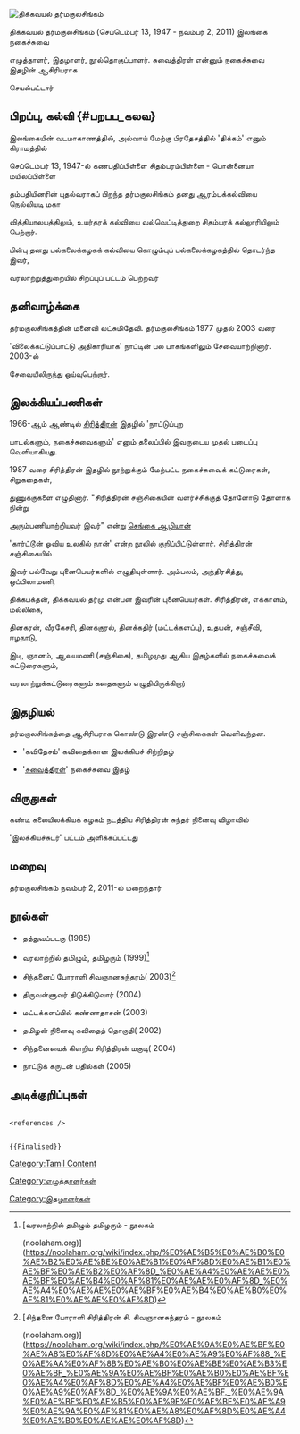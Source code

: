 ![திக்கவயல் தர்மகுலசிங்கம்](திக்கவயல்_தர்மகுலசிங்கம்.jpg "திக்கவயல் தர்மகுலசிங்கம்")
திக்கவயல் தர்மகுலசிங்கம் (செப்டெம்பர் 13, 1947 - நவம்பர் 2, 2011) இலங்கை நகைச்சுவை
எழுத்தாளர், இதழாளர், நூல்தொகுப்பாளர். சுவைத்திரள் என்னும் நகைச்சுவை இதழின் ஆசிரியராக
செயல்பட்டார்

## பிறப்பு, கல்வி {#பறபப_கலவ}

இலங்கையின் வடமாகாணத்தில், அல்வாய் மேற்கு பிரதேசத்தில் \'திக்கம்' எனும் கிராமத்தில்
செப்டெம்பர் 13, 1947-ல் கணபதிப்பிள்ளை சிதம்பரம்பிள்ளை - பொன்னையா மயிலப்பிள்ளை
தம்பதியினரின் புதல்வராகப் பிறந்த தர்மகுலசிங்கம் தனது ஆரம்பக்கல்வியை நெல்லியடி மகா
வித்தியாலயத்திலும், உயர்தரக் கல்வியை வல்வெட்டித்துறை சிதம்பரக் கல்லூரியிலும் பெற்றார்.
பின்பு தனது பல்கலைக்கழகக் கல்வியை கொழும்புப் பல்கலைக்கழகத்தில் தொடர்ந்த இவர்,
வரலாற்றுத்துறையில் சிறப்புப் பட்டம் பெற்றவர்

## தனிவாழ்க்கை

தர்மகுலசிங்கத்தின் மனைவி லட்சுமிதேவி. தர்மகுலசிங்கம் 1977 முதல் 2003 வரை
\'விலைக்கட்டுப்பாட்டு அதிகாரியாக' நாட்டின் பல பாகங்களிலும் சேவையாற்றினார். 2003-ல்
சேவையிலிருந்து ஓய்வுபெற்றார்.

## இலக்கியப்பணிகள்

1966-ஆம் ஆண்டில் [சிரித்திரன்](சிரித்திரன் "wikilink") இதழில் \'நாட்டுப்புற
பாடல்களும், நகைச்சுவைகளும்' எனும் தலைப்பில் இவருடைய முதல் படைப்பு வெளியாகியது.
1987 வரை சிரித்திரன் இதழில் நூற்றுக்கும் மேற்பட்ட நகைச்சுவைக் கட்டுரைகள், சிறுகதைகள்,
துணுக்குகளை எழுதினார். \"சிரித்திரன் சஞ்சிகையின் வளர்ச்சிக்குத் தோளோடு தோளாக நின்று
அரும்பணியாற்றியவர் இவர்\" என்று [செங்கை ஆழியான்](செங்கை_ஆழியான் "wikilink")
\'கார்ட்டூன் ஓவிய உலகில் நான்' என்ற நூலில் குறிப்பிட்டுள்ளார். சிரித்திரன் சஞ்சிகையில்
இவர் பல்வேறு புனைபெயர்களில் எழுதியுள்ளார். அம்பலம், அந்திரசித்து, ஒப்பிலாமணி,
திக்கபக்தன், திக்கவயல் தர்மு என்பன இவரின் புனைபெயர்கள். சிரித்திரன், எக்காளம், மல்லிகை,
தினகரன், வீரகேசரி, தினக்குரல், தினக்கதிர் (மட்டக்களப்பு), உதயன், சஞ்சீவி, ஈழநாடு,
இடி, ஞானம், ஆலயமணி (சஞ்சிகை), தமிழமுது ஆகிய இதழ்களில் நகைச்சுவைக் கட்டுரைகளும்,
வரலாற்றுக்கட்டுரைகளும் கதைகளும் எழுதியிருக்கிறார்

## இதழியல்

தர்மகுலசிங்கத்தை ஆசிரியராக கொண்டு இரண்டு சஞ்சிகைகள் வெளிவந்தன.

-   \'கவிதேசம்' கவிதைக்கான இலக்கியச் சிற்றிதழ்
-   \'[சுவைத்திரள்](சுவைத்திரள் "wikilink")' நகைச்சுவை இதழ்

## விருதுகள்

கண்டி கலையிலக்கியக் கழகம் நடத்திய சிரித்திரன் சுந்தர் நினைவு விழாவில்
\'இலக்கியச்சுடர்' பட்டம் அளிக்கப்பட்டது

## மறைவு

தர்மகுலசிங்கம் நவம்பர் 2, 2011-ல் மறைந்தார்

## நூல்கள்

-   தத்துவப்படகு (1985)
-   வரலாற்றில் தமிழும், தமிழரும் (1999)[^1]
-   சிந்தனைப் போராளி சிவஞானசுந்தரம்( 2003)[^2]
-   திருவள்ளுவர் திடுக்கிடுவார் (2004)
-   மட்டக்களப்பில் கண்ணதாசன் (2003)
-   தமிழன் நினைவு கவிதைத் தொகுதி( 2002)
-   சிந்தனையைக் கிளறிய சிரித்திரன் மகுடி( 2004)
-   நாட்டுக் கருடன் பதில்கள் (2005)

## அடிக்குறிப்புகள்

```{=html}
<references />
```
```{=mediawiki}
{{Finalised}}
```
[Category:Tamil Content](Category:Tamil_Content "wikilink")
[Category:எழுத்தாளர்கள்](Category:எழுத்தாளர்கள் "wikilink")
[Category:இதழாளர்கள்](Category:இதழாளர்கள் "wikilink")

[^1]: [வரலாற்றில் தமிழும் தமிழரும் - நூலகம்
    (noolaham.org)](https://noolaham.org/wiki/index.php/%E0%AE%B5%E0%AE%B0%E0%AE%B2%E0%AE%BE%E0%AE%B1%E0%AF%8D%E0%AE%B1%E0%AE%BF%E0%AE%B2%E0%AF%8D_%E0%AE%A4%E0%AE%AE%E0%AE%BF%E0%AE%B4%E0%AF%81%E0%AE%AE%E0%AF%8D_%E0%AE%A4%E0%AE%AE%E0%AE%BF%E0%AE%B4%E0%AE%B0%E0%AF%81%E0%AE%AE%E0%AF%8D)

[^2]: [சிந்தனை போராளி சிரித்திரன் சி. சிவஞானசுந்தரம் - நூலகம்
    (noolaham.org)](https://noolaham.org/wiki/index.php/%E0%AE%9A%E0%AE%BF%E0%AE%A8%E0%AF%8D%E0%AE%A4%E0%AE%A9%E0%AF%88_%E0%AE%AA%E0%AF%8B%E0%AE%B0%E0%AE%BE%E0%AE%B3%E0%AE%BF_%E0%AE%9A%E0%AE%BF%E0%AE%B0%E0%AE%BF%E0%AE%A4%E0%AF%8D%E0%AE%A4%E0%AE%BF%E0%AE%B0%E0%AE%A9%E0%AF%8D_%E0%AE%9A%E0%AE%BF._%E0%AE%9A%E0%AE%BF%E0%AE%B5%E0%AE%9E%E0%AE%BE%E0%AE%A9%E0%AE%9A%E0%AF%81%E0%AE%A8%E0%AF%8D%E0%AE%A4%E0%AE%B0%E0%AE%AE%E0%AF%8D)
